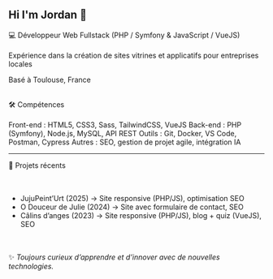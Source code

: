 ## Hi I'm Jordan 👋


💻 Développeur Web Fullstack (PHP / Symfony & JavaScript / VueJS)  
<br>
Expérience dans la création de sites vitrines et applicatifs pour entreprises locales  

Basé à Toulouse, France  

<br>
 🛠️ Compétences  
<br><br>
Front-end : HTML5, CSS3, Sass, TailwindCSS, VueJS  
Back-end : PHP (Symfony), Node.js, MySQL, API REST  
Outils : Git, Docker, VS Code, Postman, Cypress  
Autres : SEO, gestion de projet agile, intégration IA  

---
 📌 Projets récents  
<br><br>
- JujuPeint’Urt (2025) → Site responsive (PHP/JS), optimisation SEO  
- O Douceur de Julie (2024) → Site avec formulaire de contact, SEO  
- Câlins d’anges (2023) → Site responsive (PHP/JS), blog + quiz (VueJS), SEO

  
<br><br>
✨ *Toujours curieux d’apprendre et d’innover avec de nouvelles technologies.*
